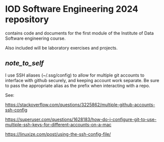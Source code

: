 # IOD Software Engineering 2024 repository
contains code and documents for the first module of the Institute of Data Software engineering course.

Also included will be laboratory exercises and projects.

_note_to_self_
--
I use SSH aliases (~/.ssg/config) to allow for multiple git accounts to interface with github securely, and keeping account work separate. Be sure to pass the appropriate alias as the prefix when interacting with a repo.

See:

https://stackoverflow.com/questions/3225862/multiple-github-accounts-ssh-config

https://superuser.com/questions/1628183/how-do-i-configure-git-to-use-multiple-ssh-keys-for-different-accounts-on-a-mac

https://linuxize.com/post/using-the-ssh-config-file/

